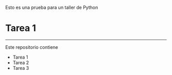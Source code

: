 Esto es una prueba para un taller de Python

# Tarea 1
---------------------------------
Este repositorio contiene
  * Tarea 1
  * Tarea 2
  * Tarea 3
